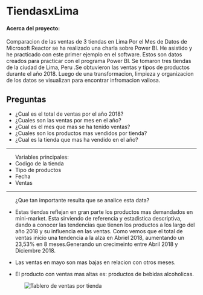 # TiendasxLima

<h4> Acerca del proyecto:</h4>Comparacion de las ventas de 3 tiendas en Lima 
Por el Mes de Datos de Microsoft Reactor se ha realizado una charla sobre Power BI. He asistido y he practicado con este primer ejemplo en el software.
Estos son datos creados para practicar con el programa Power BI. Se tomaron tres tiendas de la ciudad de Lima, Peru .Se obtuvieron las ventas y tipos de productos durante el año 2018. Luego de una transformacion, limpieza y organizacion de los datos se visualizan para encontrar infromacion valiosa.

## Preguntas
<ul>
<li>¿Cual es el total de ventas por el año 2018?</li>
<li>¿Cuales son las ventas por mes en el año?</li>
<li>¿Cual es el mes que mas se ha tenido ventas?</li>
<li>¿Cuales son los productos mas vendidos por tienda?</li>
<li>¿Cual es la tienda que mas ha vendido en el año?</li>
</ul>
<hr>

<ul>
Variables principales:
<li>Codigo de la tienda</li>
<li>Tipo de productos</li>
<li>Fecha</li>
<li>Ventas</li>
</ul>

<hr>
<ul>
¿Que tan importante resulta que se analice esta data?
<p>
 <li>Estas tiendas reflejan en gran parte los productos mas demandados en mini-market. Esta sirviendo de referencia y estadistica descriptiva, dando a conocer las tendencias que tienen los productos a los largo del año 2018 y su influencia en las ventas. 
Como vemos que el total de ventas inicio una tendencia a la alza en Abriel 2018, aumentando un 23,53% en 8 meses.Generando un crecimeinto entre Abril 2018 y Diciembre 2018.</li>
 </p>
<p>
 <li>Las ventas en mayo son mas bajas en relacion con otros meses.</li>
</p>
<p>
  <li>El producto con ventas mas altas es: productos de bebidas alcoholicas.</li>
</p>
<ul>

![Tablero de ventas por tienda](https://github.com/HelenCVM/TiendasxLima-AnalisisDeDatos/blob/main/tiendaxlima.png)
